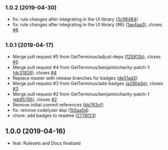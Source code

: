 ## <small>1.0.2 (2019-04-30)</small>

* fix: rule changes after integrating in the UI library ([3c96484](https://github.com/GetTerminus/eslint-config-frontend/commit/3c96484))
* fix: rule changes after integrating in the UI library (#6) ([1ae4aa3](https://github.com/GetTerminus/eslint-config-frontend/commit/1ae4aa3)), closes [#6](https://github.com/GetTerminus/eslint-config-frontend/issues/6)

## <small>1.0.1 (2019-04-17)</small>

* Merge pull request #5 from GetTerminus/adjust-deps ([f25913b](https://github.com/GetTerminus/eslint-config-frontend/commit/f25913b)), closes [#5](https://github.com/GetTerminus/eslint-config-frontend/issues/5)
* Merge pull request #4 from GetTerminus/benjamincharity-patch-1 ([dc31826](https://github.com/GetTerminus/eslint-config-frontend/commit/dc31826)), closes [#4](https://github.com/GetTerminus/eslint-config-frontend/issues/4)
* Replace master with release branches for badges ([de51ad2](https://github.com/GetTerminus/eslint-config-frontend/commit/de51ad2))
* Merge pull request #3 from GetTerminus/add-badges ([a290e4e](https://github.com/GetTerminus/eslint-config-frontend/commit/a290e4e)), closes [#3](https://github.com/GetTerminus/eslint-config-frontend/issues/3)
* Merge pull request #2 from GetTerminus/benjamincharity-patch-1 ([eb95785](https://github.com/GetTerminus/eslint-config-frontend/commit/eb95785)), closes [#2](https://github.com/GetTerminus/eslint-config-frontend/issues/2)
* Remove initial commit references ([bb763cf](https://github.com/GetTerminus/eslint-config-frontend/commit/bb763cf))
* fix: remove codelyzer dep ([1b5aa5d](https://github.com/GetTerminus/eslint-config-frontend/commit/1b5aa5d))
* chore: add badges to readme ([2778f23](https://github.com/GetTerminus/eslint-config-frontend/commit/2778f23))

## 1.0.0 (2019-04-16)

* feat: Rulesets and Docs finalized
